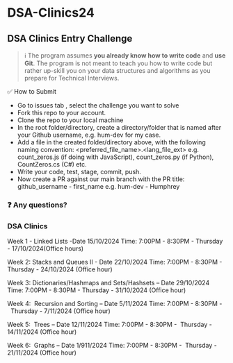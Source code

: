 # DSA-Clinics24

## DSA Clinics Entry Challenge

> ℹ The program assumes **you already know how to write code** and **use Git**. The program is not meant to teach you how to write code but rather up-skill you on your data structures and algorithms as you prepare for Technical Interviews.

✅ How to Submit

- Go to issues tab , select the challenge you want to solve
- Fork this repo to your account.
- Clone the repo to your local machine
- In the root folder/directory, create a directory/folder that is named after your Github username, e.g. hum-dev for my case.
- Add a file in the created folder/directory above, with the following naming convention: <preferred_file_name>.<lang_file_ext> e.g. count_zeros.js (if doing with JavaScript), count_zeros.py (if Python), CountZeros.cs (C#) etc.
- Write your code, test, stage, commit, push.
- Now create a PR against our main branch with the PR title: github_username - first_name e.g. hum-dev - Humphrey

### ❓ Any questions?

### DSA Clinics

Week 1 - Linked Lists -Date 15/10/2024 Time: 7:00PM - 8:30PM - Thursday - 17/10/2024(Office hours)

Week 2: Stacks and Queues II -  Date 22/10/2024 Time: 7:00PM - 8:30PM - Thursday - 24/10/2024 (Office hour)

Week 3: Dictionaries/Hashmaps and Sets/Hashsets – Date 29/10/2024 Time: 7:00PM - 8:30PM -  Thursday - 31/10/2024  (Office hour)

Week 4:  Recursion and Sorting – Date 5/11/2024 Time: 7:00PM - 8:30PM -  Thursday - 7/11/2024  (Office hour)

Week 5:  Trees – Date 12/11/2024 Time: 7:00PM - 8:30PM -  Thursday - 14/11/2024  (Office hour)

Week 6:  Graphs – Date 1/911/2024 Time: 7:00PM - 8:30PM -  Thursday - 21/11/2024  (Office hour)
